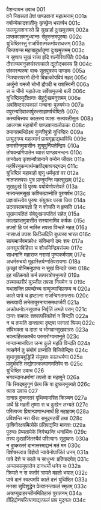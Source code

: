 वैशम्पायन उवाच	001  
वने निवसतां तेषां पाण्डवानां महात्मनाम्	001a  
वर्षाण्येकादशातीयुः कृच्छ्रेण भरतर्षभ	001c  
फलमूलाशनास्ते हि सुखार्हा दुःखमुत्तमम्	002a  
प्राप्तकालमनुध्यान्तः सेहुरुत्तमपूरुषाः	002c  
युधिष्ठिरस्तु राजर्षिरात्मकर्मापराधजम्	003a  
चिन्तयन्स महाबाहुर्भ्रातॄणां दुःखमुत्तमम्	003c  
न सुष्वाप सुखं राजा हृदि शल्यैरिवार्पितैः	004a  
दौरात्म्यमनुपश्यंस्तत्काले द्यूतोद्भवस्य हि	004c  
संस्मरन्परुषा वाचः सूतपुत्रस्य पाण्डवः	005a  
निःश्वासपरमो दीनो बिभ्रत्कोपविषं महत्	005c  
अर्जुनो यमजौ चोभौ द्रौपदी च यशस्विनी	006a  
स च भीमो महातेजाः सर्वेषामुत्तमो बली	006c  
युधिष्ठिरमुदीक्षन्तः सेहुर्दुःखमनुत्तमम्	006e  
अवशिष्टमल्पकालं मन्वानाः पुरुषर्षभाः	007a  
वपुरन्यदिवाकार्षुरुत्साहामर्षचेष्टितैः	007c  
कस्यचित्त्वथ कालस्य व्यासः सत्यवतीसुतः	008a  
आजगाम महायोगी पाण्डवानवलोककः	008c  
तमागतमभिप्रेक्ष्य कुन्तीपुत्रो युधिष्ठिरः	009a  
प्रत्युद्गम्य महात्मानं प्रत्यगृह्णाद्यथाविधि	009c  
तमासीनमुपासीनः शुश्रूषुर्नियतेन्द्रियः	010a  
तोषयन्प्रणिपातेन व्यासं पाण्डवनन्दनः	010c  
तानवेक्ष्य कृशान्पौत्रान्वने वन्येन जीवतः	011a  
महर्षिरनुकम्पार्थमब्रवीद्बाष्पगद्गदम्	011c  
युधिष्ठिर महाबाहो शृणु धर्मभृतां वर	012a  
नातप्ततपसः पुत्र प्राप्नुवन्ति महत्सुखम्	012c  
सुखदुःखे हि पुरुषः पर्यायेणोपसेवते	013a  
नात्यन्तमसुखं कश्चित्प्राप्नोति पुरुषर्षभ	013c  
प्रज्ञावांस्त्वेव पुरुषः संयुक्तः परया धिया	014a  
उदयास्तमयज्ञो हि न शोचति न हृष्यति	014c  
सुखमापतितं सेवेद्दुःखमापतितं सहेत्	015a  
कालप्राप्तमुपासीत सस्यानामिव कर्षकः	015c  
तपसो हि परं नास्ति तपसा विन्दते महत्	016a  
नासाध्यं तपसः किञ्चिदिति बुध्यस्व भारत	016c  
सत्यमार्जवमक्रोधः संविभागो दमः शमः	017a  
अनसूयाविहिंसा च शौचमिन्द्रियसंयमः	017c  
साधनानि महाराज नराणां पुण्यकर्मणाम्	017e  
अधर्मरुचयो मूढास्तिर्यग्गतिपरायणाः	018a  
कृच्छ्रां योनिमनुप्राप्य न सुखं विन्दते जनाः	018c  
इह यत्क्रियते कर्म तत्परत्रोपभुज्यते	019a  
तस्माच्छरीरं युञ्जीत तपसा नियमेन च	019c  
यथाशक्ति प्रयच्छेच्च सम्पूज्याभिप्रणम्य च	020a  
काले पात्रे च हृष्टात्मा राजन्विगतमत्सरः	020c  
सत्यवादी लभेतायुरनायासमथार्जवी	021a  
अक्रोधनोऽनसूयश्च निर्वृतिं लभते पराम्	021c  
दान्तः शमपरः शश्वत्परिक्लेशं न विन्दति	022a  
न च तप्यति दान्तात्मा दृष्ट्वा परगतां श्रियम्	022c  
संविभक्ता च दाता च भोगवान्सुखवान्नरः	023a  
भवत्यहिंसकश्चैव परमारोग्यमश्नुते	023c  
मान्यान्मानयिता जन्म कुले महति विन्दति	024a  
व्यसनैर्न तु संयोगं प्राप्नोति विजितेन्द्रियः	024c  
शुभानुशयबुद्धिर्हि संयुक्तः कालधर्मणा	025a  
प्रादुर्भवति तद्योगात्कल्याणमतिरेव सः	025c  
युधिष्ठिर उवाच	026  
भगवन्दानधर्माणां तपसो वा महामुने	026a  
किं स्विद्बहुगुणं प्रेत्य किं वा दुष्करमुच्यते	026c  
व्यास उवाच	027  
दानान्न दुष्करतरं पृथिव्यामस्ति किञ्चन	027a  
अर्थे हि महती तृष्णा स च दुःखेन लभ्यते	027c  
परित्यज्य प्रियान्प्राणान्धनार्थं हि महाहवम्	028a  
प्रविशन्ति नरा वीराः समुद्रमटवीं तथा	028c  
कृषिगोरक्ष्यमित्येके प्रतिपद्यन्ति मानवाः	029a  
पुरुषाः प्रेष्यतामेके निर्गच्छन्ति धनार्थिनः	029c  
तस्य दुःखार्जितस्यैवं परित्यागः सुदुष्करः	030a  
न दुष्करतरं दानात्तस्माद्दानं मतं मम	030c  
विशेषस्त्वत्र विज्ञेयो न्यायेनोपार्जितं धनम्	031a  
पात्रे देशे च काले च साधुभ्यः प्रतिपादयेत्	031c  
अन्यायसमुपात्तेन दानधर्मो धनेन यः	032a  
क्रियते न स कर्तारं त्रायते महतो भयात्	032c  
पात्रे दानं स्वल्पमपि काले दत्तं युधिष्ठिर	033a  
मनसा सुविशुद्धेन प्रेत्यानन्तफलं स्मृतम्	033c  
अत्राप्युदाहरन्तीममितिहासं पुरातनम्	034a  
व्रीहिद्रोणपरित्यागाद्यत्फलं प्राप मुद्गलः	034c  
